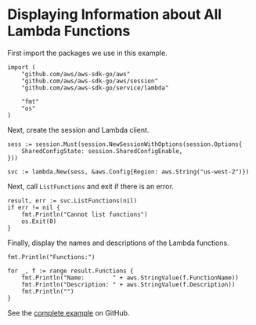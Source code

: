 # Displaying Information about All Lambda Functions<a name="lambda-go-example-show-functions"></a>

First import the packages we use in this example\.

```
import (
    "github.com/aws/aws-sdk-go/aws"
    "github.com/aws/aws-sdk-go/aws/session"
    "github.com/aws/aws-sdk-go/service/lambda"

    "fmt"
    "os"
)
```

Next, create the session and Lambda client\.

```
sess := session.Must(session.NewSessionWithOptions(session.Options{
    SharedConfigState: session.SharedConfigEnable,
}))

svc := lambda.New(sess, &aws.Config{Region: aws.String("us-west-2")})
```

Next, call `ListFunctions` and exit if there is an error\.

```
result, err := svc.ListFunctions(nil)
if err != nil {
    fmt.Println("Cannot list functions")
    os.Exit(0)
}
```

Finally, display the names and descriptions of the Lambda functions\.

```
fmt.Println("Functions:")

for _, f := range result.Functions {
    fmt.Println("Name:        " + aws.StringValue(f.FunctionName))
    fmt.Println("Description: " + aws.StringValue(f.Description))
    fmt.Println("")
}
```

See the [complete example](https://github.com/awsdocs/aws-doc-sdk-examples/blob/master/go/example_code/lambda/aws-go-sdk-lambda-example-show-functions.go) on GitHub\.